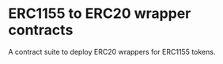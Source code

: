 # ERC1155 to ERC20 wrapper contracts

A contract suite to deploy ERC20 wrappers for ERC1155 tokens.
